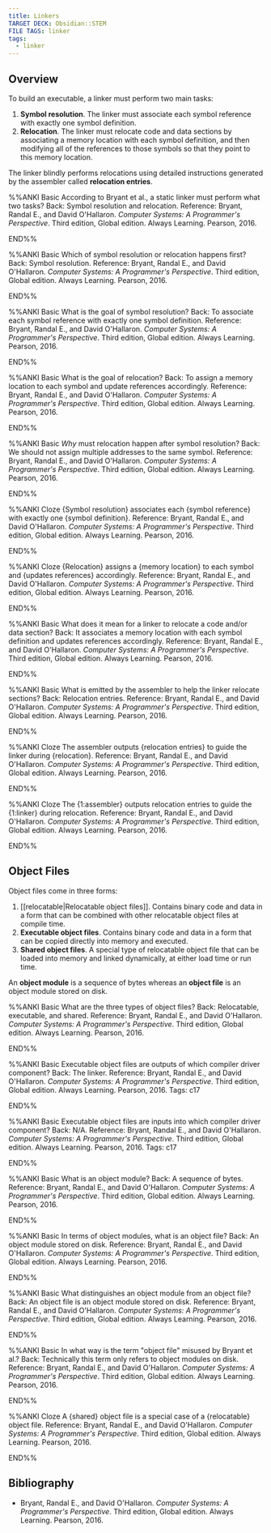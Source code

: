 ```yaml
---
title: Linkers
TARGET DECK: Obsidian::STEM
FILE TAGS: linker
tags:
  - linker
---
```


## Overview

To build an executable, a linker must perform two main tasks:

1. **Symbol resolution**. The linker must associate each symbol reference with exactly one symbol definition.
2. **Relocation**. The linker must relocate code and data sections by associating a memory location with each symbol definition, and then modifying all of the references to those symbols so that they point to this memory location.

The linker blindly performs relocations using detailed instructions generated by the assembler called **relocation entries**.

%%ANKI
Basic
According to Bryant et al., a static linker must perform what two tasks?
Back: Symbol resolution and relocation.
Reference: Bryant, Randal E., and David O'Hallaron. *Computer Systems: A Programmer's Perspective*. Third edition, Global edition. Always Learning. Pearson, 2016.
<!--ID: 1733671136073-->
END%%

%%ANKI
Basic
Which of symbol resolution or relocation happens first?
Back: Symbol resolution.
Reference: Bryant, Randal E., and David O'Hallaron. *Computer Systems: A Programmer's Perspective*. Third edition, Global edition. Always Learning. Pearson, 2016.
<!--ID: 1733671136078-->
END%%

%%ANKI
Basic
What is the goal of symbol resolution?
Back: To associate each symbol reference with exactly one symbol definition.
Reference: Bryant, Randal E., and David O'Hallaron. *Computer Systems: A Programmer's Perspective*. Third edition, Global edition. Always Learning. Pearson, 2016.
<!--ID: 1733671136081-->
END%%

%%ANKI
Basic
What is the goal of relocation?
Back: To assign a memory location to each symbol and update references accordingly.
Reference: Bryant, Randal E., and David O'Hallaron. *Computer Systems: A Programmer's Perspective*. Third edition, Global edition. Always Learning. Pearson, 2016.
<!--ID: 1733671136084-->
END%%

%%ANKI
Basic
*Why* must relocation happen after symbol resolution?
Back: We should not assign multiple addresses to the same symbol.
Reference: Bryant, Randal E., and David O'Hallaron. *Computer Systems: A Programmer's Perspective*. Third edition, Global edition. Always Learning. Pearson, 2016.
<!--ID: 1733671136088-->
END%%

%%ANKI
Cloze
{Symbol resolution} associates each {symbol reference} with exactly one {symbol definition}.
Reference: Bryant, Randal E., and David O'Hallaron. *Computer Systems: A Programmer's Perspective*. Third edition, Global edition. Always Learning. Pearson, 2016.
<!--ID: 1733671136092-->
END%%

%%ANKI
Cloze
{Relocation} assigns a {memory location} to each symbol and {updates references} accordingly.
Reference: Bryant, Randal E., and David O'Hallaron. *Computer Systems: A Programmer's Perspective*. Third edition, Global edition. Always Learning. Pearson, 2016.
<!--ID: 1733671136097-->
END%%

%%ANKI
Basic
What does it mean for a linker to relocate a code and/or data section?
Back: It associates a memory location with each symbol definition and updates references accordingly.
Reference: Bryant, Randal E., and David O'Hallaron. *Computer Systems: A Programmer's Perspective*. Third edition, Global edition. Always Learning. Pearson, 2016.
<!--ID: 1733671136102-->
END%%

%%ANKI
Basic
What is emitted by the assembler to help the linker relocate sections?
Back: Relocation entries.
Reference: Bryant, Randal E., and David O'Hallaron. *Computer Systems: A Programmer's Perspective*. Third edition, Global edition. Always Learning. Pearson, 2016.
<!--ID: 1733671136107-->
END%%

%%ANKI
Cloze
The assembler outputs {relocation entries} to guide the linker during {relocation}.
Reference: Bryant, Randal E., and David O'Hallaron. *Computer Systems: A Programmer's Perspective*. Third edition, Global edition. Always Learning. Pearson, 2016.
<!--ID: 1733671136112-->
END%%

%%ANKI
Cloze
The {1:assembler} outputs relocation entries to guide the {1:linker} during relocation.
Reference: Bryant, Randal E., and David O'Hallaron. *Computer Systems: A Programmer's Perspective*. Third edition, Global edition. Always Learning. Pearson, 2016.
<!--ID: 1733671136117-->
END%%

## Object Files

Object files come in three forms:

1. [[relocatable|Relocatable object files]]. Contains binary code and data in a form that can be combined with other relocatable object files at compile time.
2. **Executable object files**. Contains binary code and data in a form that can be copied directly into memory and executed.
3. **Shared object files**. A special type of relocatable object file that can be loaded into memory and linked dynamically, at either load time or run time.

An **object module** is a sequence of bytes whereas an **object file** is an object module stored on disk.

%%ANKI
Basic
What are the three types of object files?
Back: Relocatable, executable, and shared.
Reference: Bryant, Randal E., and David O'Hallaron. *Computer Systems: A Programmer's Perspective*. Third edition, Global edition. Always Learning. Pearson, 2016.
<!--ID: 1734356868367-->
END%%

%%ANKI
Basic
Executable object files are outputs of which compiler driver component?
Back: The linker.
Reference: Bryant, Randal E., and David O'Hallaron. *Computer Systems: A Programmer's Perspective*. Third edition, Global edition. Always Learning. Pearson, 2016.
Tags: c17
<!--ID: 1734356868399-->
END%%

%%ANKI
Basic
Executable object files are inputs into which compiler driver component?
Back: N/A.
Reference: Bryant, Randal E., and David O'Hallaron. *Computer Systems: A Programmer's Perspective*. Third edition, Global edition. Always Learning. Pearson, 2016.
Tags: c17
<!--ID: 1734356868406-->
END%%

%%ANKI
Basic
What is an object module?
Back: A sequence of bytes.
Reference: Bryant, Randal E., and David O'Hallaron. *Computer Systems: A Programmer's Perspective*. Third edition, Global edition. Always Learning. Pearson, 2016.
<!--ID: 1734356868413-->
END%%

%%ANKI
Basic
In terms of object modules, what is an object file?
Back: An object module stored on disk.
Reference: Bryant, Randal E., and David O'Hallaron. *Computer Systems: A Programmer's Perspective*. Third edition, Global edition. Always Learning. Pearson, 2016.
<!--ID: 1734356868418-->
END%%

%%ANKI
Basic
What distinguishes an object module from an object file?
Back: An object file is an object module stored on disk.
Reference: Bryant, Randal E., and David O'Hallaron. *Computer Systems: A Programmer's Perspective*. Third edition, Global edition. Always Learning. Pearson, 2016.
<!--ID: 1734356868423-->
END%%

%%ANKI
Basic
In what way is the term "object file" misused by Bryant et al.?
Back: Technically this term only refers to object modules on disk.
Reference: Bryant, Randal E., and David O'Hallaron. *Computer Systems: A Programmer's Perspective*. Third edition, Global edition. Always Learning. Pearson, 2016.
<!--ID: 1734356868433-->
END%%

%%ANKI
Cloze
A {shared} object file is a special case of a {relocatable} object file.
Reference: Bryant, Randal E., and David O'Hallaron. *Computer Systems: A Programmer's Perspective*. Third edition, Global edition. Always Learning. Pearson, 2016.
<!--ID: 1734356868428-->
END%%

## Bibliography

* Bryant, Randal E., and David O'Hallaron. *Computer Systems: A Programmer's Perspective*. Third edition, Global edition. Always Learning. Pearson, 2016.